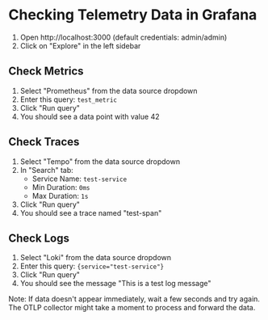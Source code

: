 # Checking Telemetry Data in Grafana

1. Open http://localhost:3000 (default credentials: admin/admin)
2. Click on "Explore" in the left sidebar

## Check Metrics
1. Select "Prometheus" from the data source dropdown
2. Enter this query: `test_metric`
3. Click "Run query"
4. You should see a data point with value 42

## Check Traces
1. Select "Tempo" from the data source dropdown
2. In "Search" tab:
   - Service Name: `test-service`
   - Min Duration: `0ms`
   - Max Duration: `1s`
3. Click "Run query"
4. You should see a trace named "test-span"

## Check Logs
1. Select "Loki" from the data source dropdown
2. Enter this query: `{service="test-service"}`
3. Click "Run query"
4. You should see the message "This is a test log message"

Note: If data doesn't appear immediately, wait a few seconds and try again. The OTLP collector might take a moment to process and forward the data.
